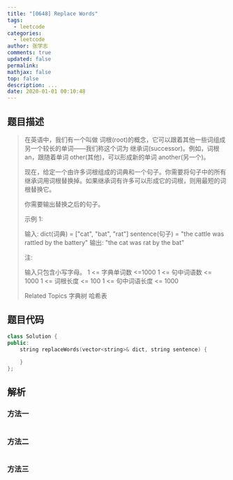 ```yaml
---
title: "[0648] Replace Words"
tags:
  - leetcode
categories:
  - leetcode
author: 张学志
comments: true
updated: false
permalink:
mathjax: false
top: false
description: ...
date: 2020-01-01 00:10:48
---
```


## 题目描述

> 在英语中，我们有一个叫做 词根(root)的概念，它可以跟着其他一些词组成另一个较长的单词——我们称这个词为 继承词(successor)。例如，词根an，跟随着单词 other(其他)，可以形成新的单词 another(另一个)。 
> 
> 现在，给定一个由许多词根组成的词典和一个句子。你需要将句子中的所有继承词用词根替换掉。如果继承词有许多可以形成它的词根，则用最短的词根替换它。 
> 
> 你需要输出替换之后的句子。 
> 
> 示例 1: 
> 
> 
> 输入: dict(词典) = ["cat", "bat", "rat"]
> sentence(句子) = "the cattle was rattled by the battery"
> 输出: "the cat was rat by the bat"
> 
> 
> 注: 
> 
> 
> 输入只包含小写字母。 
> 1 <= 字典单词数 <=1000 
> 1 <= 句中词语数 <= 1000 
> 1 <= 词根长度 <= 100 
> 1 <= 句中词语长度 <= 1000 
> 
> Related Topics 字典树 哈希表

## 题目代码

```cpp
class Solution {
public:
    string replaceWords(vector<string>& dict, string sentence) {
        
    }
};
```

## 解析

### 方法一

```cpp

```

### 方法二

```cpp

```

### 方法三

```cpp

```


